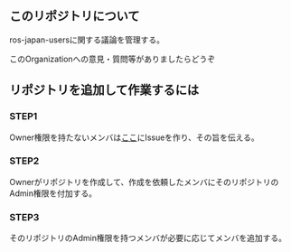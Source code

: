## このリポジトリについて

ros-japan-usersに関する議論を管理する。

このOrganizationへの意見・質問等がありましたらどうぞ

## リポジトリを追加して作業するには

### STEP1
Owner権限を持たないメンバは[ここ](https://github.com/ros-japan-users/issues/issues)にIssueを作り、その旨を伝える。

### STEP2
Ownerがリポジトリを作成して、作成を依頼したメンバにそのリポジトリのAdmin権限を付加する。

### STEP3
そのリポジトリのAdmin権限を持つメンバが必要に応じてメンバを追加する。

